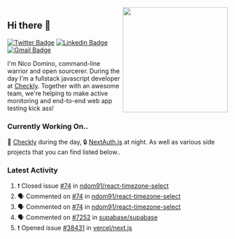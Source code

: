 <img align="right" src="https://user-images.githubusercontent.com/7415984/172472491-91b16eac-fa22-4ecf-92df-d687139fd1f9.gif" width="240" />

## Hi there 👋

[![Twitter Badge](https://img.shields.io/badge/-@ndom91-1ca0f1?style=flat-square&labelColor=1ca0f1&logo=twitter&logoColor=white&link=https://twitter.com/ndom91)](https://twitter.com/ndom91) [![Linkedin Badge](https://img.shields.io/badge/-ndom91-blue?style=flat-square&logo=Linkedin&logoColor=white&link=https://www.linkedin.com/in/ndom91/)](https://www.linkedin.com/in/ndom91/) [![Gmail Badge](https://img.shields.io/badge/-yo@ndo.dev-c14438?style=flat-square&logo=mail.ru&logoColor=white&link=mailto:yo@ndo.dev)](mailto:yo@ndo.dev)

I'm Nico Domino, command-line warrior and open sourcerer. During the day I'm a fullstack javascript developer at [Checkly](https://checklyhq.com). Together with an awesome team, we're helping to make active monitoring and end-to-end web app testing kick ass!

### Currently Working On..

🦝 [Checkly](https://checklyhq.com) during the day, 🔒 [NextAuth.js](https://github.com/nextauthjs/next-auth) at night. As well as various side projects that you can find listed below..

<!--START_SECTION_PROFILE_VIEWS:readme-info-->
<!--END_SECTION_PROFILE_VIEWS:readme-info-->

<!--START_SECTION_DAILY_COMMIT:readme-info-->
<!--END_SECTION_DAILY_COMMIT:readme-info-->

<!--START_SECTION_WEEKLY_COMMIT:readme-info-->
<!--END_SECTION_WEEKLY_COMMIT:readme-info-->

### Latest Activity

<!--START_SECTION:activity-->
1. ❗️ Closed issue [#74](https://github.com/ndom91/react-timezone-select/issues/74) in [ndom91/react-timezone-select](https://github.com/ndom91/react-timezone-select)
2. 🗣 Commented on [#74](https://github.com/ndom91/react-timezone-select/issues/74) in [ndom91/react-timezone-select](https://github.com/ndom91/react-timezone-select)
3. 🗣 Commented on [#74](https://github.com/ndom91/react-timezone-select/issues/74) in [ndom91/react-timezone-select](https://github.com/ndom91/react-timezone-select)
4. 🗣 Commented on [#7252](https://github.com/supabase/supabase/issues/7252) in [supabase/supabase](https://github.com/supabase/supabase)
5. ❗️ Opened issue [#38431](https://github.com/vercel/next.js/issues/38431) in [vercel/next.js](https://github.com/vercel/next.js)
<!--END_SECTION:activity-->
